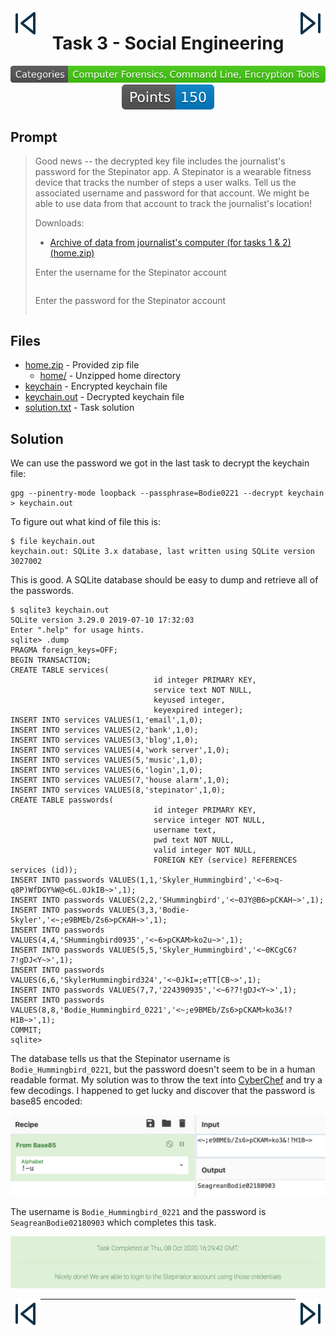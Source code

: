<div align="center">
    <a href="/phase1/task2"><img src="/images/skip-back.svg" align="left"></a>
    <a href="/phase1/task4"><img src="/images/skip-forward.svg" align="right"></a>
</div>

<div align="center">

# Task 3 - Social Engineering

[![Categories Badge](/images/Categories-Computer%20Forensics%2C%20Command%20Line%2C%20Encryption%20Tools-BrightGreen.svg)](https://shields.io/)
[![Points Badge](/images/Points-150-blue.svg)](https://shields.io/)
</div>

## Prompt

> Good news -- the decrypted key file includes the journalist's password for the Stepinator app. A Stepinator is a wearable fitness device that tracks the number of steps a user walks. Tell us the associated username and password for that account. We might be able to use data from that account to track the journalist's location! 
>
> Downloads:
> * [Archive of data from journalist's computer (for tasks 1 & 2) (home.zip)](https://codebreaker.ltsnet.net/files/task1/home.zip)
>
> Enter the username for the Stepinator account
> ```
> ```
>  
> Enter the password for the Stepinator account
> ```
> ```

## Files

* [home.zip](/phase1/task1/home.zip) - Provided zip file
    - [home/](/phase1/task1/home/) - Unzipped home directory
* [keychain](/phase1/task1/home/SkylerHummingbird324/keychain) - Encrypted keychain file
* [keychain.out](/phase1/task3/keychain.out) - Decrypted keychain file
* [solution.txt](/phase1/task3/solution.txt) - Task solution

## Solution

We can use the password we got in the last task to decrypt the keychain file:

```
gpg --pinentry-mode loopback --passphrase=Bodie0221 --decrypt keychain > keychain.out
```

To figure out what kind of file this is:

```
$ file keychain.out
keychain.out: SQLite 3.x database, last written using SQLite version 3027002
```

This is good. A SQLite database should be easy to dump and retrieve all of the passwords.

```
$ sqlite3 keychain.out
SQLite version 3.29.0 2019-07-10 17:32:03
Enter ".help" for usage hints.
sqlite> .dump
PRAGMA foreign_keys=OFF;
BEGIN TRANSACTION;
CREATE TABLE services(
								id integer PRIMARY KEY,
								service text NOT NULL,
								keyused integer,
								keyexpired integer);
INSERT INTO services VALUES(1,'email',1,0);
INSERT INTO services VALUES(2,'bank',1,0);
INSERT INTO services VALUES(3,'blog',1,0);
INSERT INTO services VALUES(4,'work server',1,0);
INSERT INTO services VALUES(5,'music',1,0);
INSERT INTO services VALUES(6,'login',1,0);
INSERT INTO services VALUES(7,'house alarm',1,0);
INSERT INTO services VALUES(8,'stepinator',1,0);
CREATE TABLE passwords(
								id integer PRIMARY KEY,
								service integer NOT NULL,
								username text,
								pwd text NOT NULL,
								valid integer NOT NULL,
								FOREIGN KEY (service) REFERENCES services (id));
INSERT INTO passwords VALUES(1,1,'Skyler_Hummingbird','<~6>q-q8P)WfDGY%W@<6L.0JkIB~>',1);
INSERT INTO passwords VALUES(2,2,'SHummingbird','<~0JY@B6>pCKAH~>',1);
INSERT INTO passwords VALUES(3,3,'Bodie-Skyler','<~;e9BMEb/Zs6>pCKAH~>',1);
INSERT INTO passwords VALUES(4,4,'SHummingbird0935','<~6>pCKAM>ko2u~>',1);
INSERT INTO passwords VALUES(5,5,'Skyler_Hummingbird','<~0KCgC6?7!gDJ<Y~>',1);
INSERT INTO passwords VALUES(6,6,'SkylerHummingbird324','<~0JkI=;eTT[CB~>',1);
INSERT INTO passwords VALUES(7,7,'224390935','<~6?7!gDJ<Y~>',1);
INSERT INTO passwords VALUES(8,8,'Bodie_Hummingbird_0221','<~;e9BMEb/Zs6>pCKAM>ko3&!?H1B~>',1);
COMMIT;
sqlite>
```

The database tells us that the Stepinator username is `Bodie_Hummingbird_0221`, but the password doesn't seem to be in a human readable format. My solution was to throw the text into [CyberChef](https://gchq.github.io/CyberChef/) and try a few decodings. I happened to get lucky and discover that the password is base85 encoded:

<div align="center">

![Base85 Decode](images/cc.png) 
</div>

The username is `Bodie_Hummingbird_0221` and the  password is `SeagreanBodie02180903` which completes this task.

<div align="center">

![Proof](images/proof.png)
</div>

<div align="center">
    <a href="/phase1/task2"><img src="/images/skip-back.svg" align="left"></a>
    <a href="/phase1/task4"><img src="/images/skip-forward.svg" align="right"></a>
</div>

---
